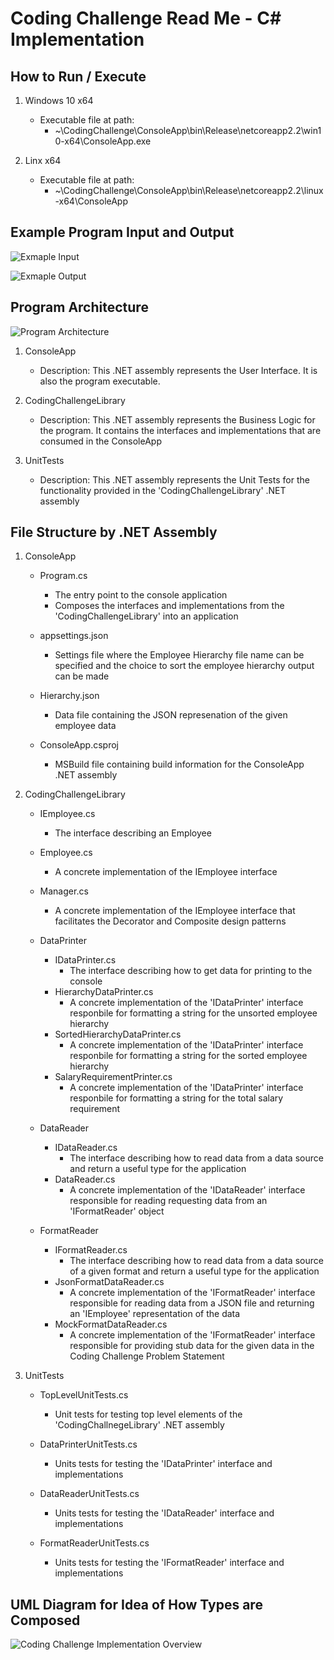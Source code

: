 # Coding Challenge Read Me - C# Implementation


## How to Run / Execute

1. Windows 10 x64
    * Executable file at path: 
        * ~\CodingChallenge\ConsoleApp\bin\Release\netcoreapp2.2\win10-x64\ConsoleApp.exe

2. Linx x64
    * Executable file at path:
        * ~\CodingChallenge\ConsoleApp\bin\Release\netcoreapp2.2\linux-x64\ConsoleApp


## Example Program Input and Output

![Exmaple Input](./Images/HierarchyJson.PNG)

![Exmaple Output](./Images/ExampleOutput.PNG)


## Program Architecture

![Program Architecture](./Images/ProgramArchitecture.PNG)

1. ConsoleApp
    * Description: This .NET assembly represents the User Interface.  It is also the program executable.

2. CodingChallengeLibrary
    * Description: This .NET assembly represents the Business Logic for the program.  It contains the interfaces and implementations that are consumed in the ConsoleApp

3. UnitTests
    * Description: This .NET assembly represents the Unit Tests for the functionality provided in the 'CodingChallengeLibrary' .NET assembly


## File Structure by .NET Assembly

1. ConsoleApp
    * Program.cs
        * The entry point to the console application
        * Composes the interfaces and implementations from the 'CodingChallengeLibrary' into an application

    * appsettings.json
        * Settings file where the Employee Hierarchy file name can be specified and the choice to sort the employee hierarchy output can be made

    * Hierarchy.json
        * Data file containing the JSON represenation of the given employee data

    * ConsoleApp.csproj
        * MSBuild file containing build information for the ConsoleApp .NET assembly

2. CodingChallengeLibrary
    * IEmployee.cs
        * The interface describing an Employee

    * Employee.cs
        * A concrete implementation of the IEmployee interface

    * Manager.cs
        * A concrete implementation of the IEmployee interface that facilitates the Decorator and Composite design patterns

    * DataPrinter
        * IDataPrinter.cs
            * The interface describing how to get data for printing to the console
        * HierarchyDataPrinter.cs
            * A concrete implementation of the 'IDataPrinter' interface responbile for formatting a string for the unsorted employee hierarchy
        * SortedHierarchyDataPrinter.cs
            * A concrete implementation of the 'IDataPrinter' interface responbile for formatting a string for the sorted employee hierarchy
        * SalaryRequirementPrinter.cs
            * A concrete implementation of the 'IDataPrinter' interface responbile for formatting a string for the total salary requirement

    * DataReader
        * IDataReader.cs
            * The interface describing how to read data from a data source and return a useful type for the application
        * DataReader.cs
            * A concrete implementation of the 'IDataReader' interface responsible for reading requesting data from an 'IFormatReader' object
    
    * FormatReader
        * IFormatReader.cs
            * The interface describing how to read data from a data source of a given format and return a useful type for the application
        * JsonFormatDataReader.cs
            * A concrete implementation of the 'IFormatReader' interface responsible for reading data from a JSON file and returning an 'IEmployee' representation of the data
        * MockFormatDataReader.cs
            * A concrete implementation of the 'IFormatReader' interface responsible for providing stub data for the given data in the Coding Challenge Problem Statement

3. UnitTests
    * TopLevelUnitTests.cs
        * Unit tests for testing top level elements of the 'CodingChallnegeLibrary' .NET assembly

    * DataPrinterUnitTests.cs
        * Units tests for testing the 'IDataPrinter' interface and implementations

    * DataReaderUnitTests.cs
        * Units tests for testing the 'IDataReader' interface and implementations

    * FormatReaderUnitTests.cs
        * Units tests for testing the 'IFormatReader' interface and implementations


## UML Diagram for Idea of How Types are Composed

![Coding Challenge Implementation Overview](./Images/UmlOverview.PNG)

